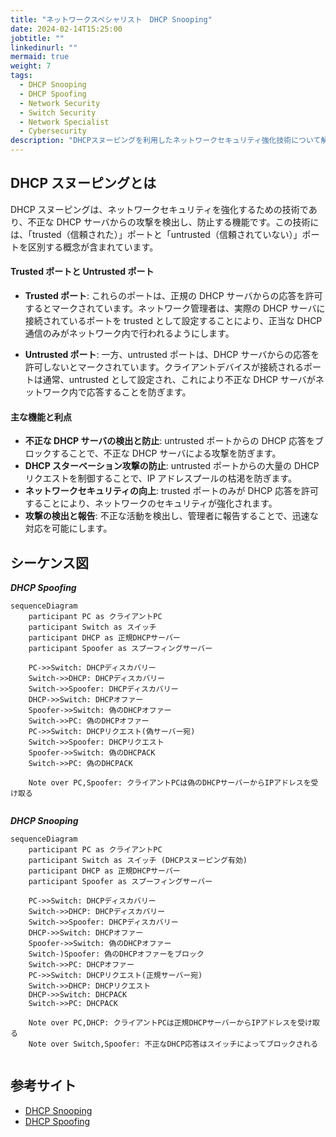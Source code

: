 ```yaml
---
title: "ネットワークスペシャリスト　DHCP Snooping"
date: 2024-02-14T15:25:00
jobtitle: ""
linkedinurl: ""
mermaid: true
weight: 7
tags:
  - DHCP Snooping
  - DHCP Spoofing
  - Network Security
  - Switch Security
  - Network Specialist
  - Cybersecurity
description: "DHCPスヌーピングを利用したネットワークセキュリティ強化技術について解説します。不正なDHCPサーバーからの攻撃を防ぐ方法として、trusted（信頼された）ポートとuntrusted（信頼されていない）ポートの役割を説明し、DHCPスプーフィング攻撃のシーケンスとそれを阻止するためのDHCPスヌーピングの流れを示します。メリットとして、不正なサーバー検出、防止、ネットワークセキュリティ向上などが含まれます。"
---
```


## DHCP スヌーピングとは

DHCP スヌーピングは、ネットワークセキュリティを強化するための技術であり、不正な DHCP サーバからの攻撃を検出し、防止する機能です。この技術には、「trusted（信頼された）」ポートと「untrusted（信頼されていない）」ポートを区別する概念が含まれています。

#### Trusted ポートと Untrusted ポート

- **Trusted ポート**: これらのポートは、正規の DHCP サーバからの応答を許可するとマークされています。ネットワーク管理者は、実際の DHCP サーバに接続されているポートを trusted として設定することにより、正当な DHCP 通信のみがネットワーク内で行われるようにします。

- **Untrusted ポート**: 一方、untrusted ポートは、DHCP サーバからの応答を許可しないとマークされています。クライアントデバイスが接続されるポートは通常、untrusted として設定され、これにより不正な DHCP サーバがネットワーク内で応答することを防ぎます。

#### 主な機能と利点

- **不正な DHCP サーバの検出と防止**: untrusted ポートからの DHCP 応答をブロックすることで、不正な DHCP サーバによる攻撃を防ぎます。
- **DHCP スターベーション攻撃の防止**: untrusted ポートからの大量の DHCP リクエストを制御することで、IP アドレスプールの枯渇を防ぎます。
- **ネットワークセキュリティの向上**: trusted ポートのみが DHCP 応答を許可することにより、ネットワークのセキュリティが強化されます。
- **攻撃の検出と報告**: 不正な活動を検出し、管理者に報告することで、迅速な対応を可能にします。

## シーケンス図

**_DHCP Spoofing_**

```mermaid
sequenceDiagram
    participant PC as クライアントPC
    participant Switch as スイッチ
    participant DHCP as 正規DHCPサーバー
    participant Spoofer as スプーフィングサーバー

    PC->>Switch: DHCPディスカバリー
    Switch->>DHCP: DHCPディスカバリー
    Switch->>Spoofer: DHCPディスカバリー
    DHCP->>Switch: DHCPオファー
    Spoofer->>Switch: 偽のDHCPオファー
    Switch->>PC: 偽のDHCPオファー
    PC->>Switch: DHCPリクエスト(偽サーバー宛)
    Switch->>Spoofer: DHCPリクエスト
    Spoofer->>Switch: 偽のDHCPACK
    Switch->>PC: 偽のDHCPACK

    Note over PC,Spoofer: クライアントPCは偽のDHCPサーバーからIPアドレスを受け取る


```

**_DHCP Snooping_**

```mermaid
sequenceDiagram
    participant PC as クライアントPC
    participant Switch as スイッチ (DHCPスヌーピング有効)
    participant DHCP as 正規DHCPサーバー
    participant Spoofer as スプーフィングサーバー

    PC->>Switch: DHCPディスカバリー
    Switch->>DHCP: DHCPディスカバリー
    Switch->>Spoofer: DHCPディスカバリー
    DHCP->>Switch: DHCPオファー
    Spoofer->>Switch: 偽のDHCPオファー
    Switch-)Spoofer: 偽のDHCPオファーをブロック
    Switch->>PC: DHCPオファー
    PC->>Switch: DHCPリクエスト(正規サーバー宛)
    Switch->>DHCP: DHCPリクエスト
    DHCP->>Switch: DHCPACK
    Switch->>PC: DHCPACK

    Note over PC,DHCP: クライアントPCは正規DHCPサーバーからIPアドレスを受け取る
    Note over Switch,Spoofer: 不正なDHCP応答はスイッチによってブロックされる


```

## 参考サイト

- [DHCP Snooping](https://www.infraexpert.com/study/dhcp4.htm)
- [DHCP Spoofing](https://www.infraexpert.com/study/dhcpz5.html)
